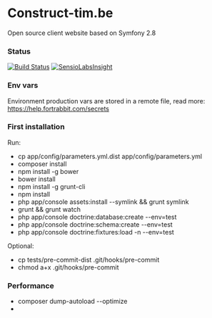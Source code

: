 Construct-tim.be
================

Open source client website based on Symfony 2.8

### Status
[![Build Status](https://travis-ci.org/romainnorberg/construct-tim.svg?branch=master)](https://travis-ci.org/romainnorberg/construct-tim)
[![SensioLabsInsight](https://insight.sensiolabs.com/projects/b175d406-8e1f-4c4c-9c3c-c86ad271e319/mini.png)](https://insight.sensiolabs.com/projects/b175d406-8e1f-4c4c-9c3c-c86ad271e319)

### Env vars

Environment production vars are stored in a remote file, read more: https://help.fortrabbit.com/secrets

### First installation

Run:
  - cp app/config/parameters.yml.dist app/config/parameters.yml
  - composer install
  - npm install -g bower
  - bower install
  - npm install -g grunt-cli
  - npm install
  - php app/console assets:install --symlink && grunt symlink
  - grunt && grunt watch
  - php app/console doctrine:database:create --env=test
  - php app/console doctrine:schema:create --env=test
  - php app/console doctrine:fixtures:load -n --env=test

Optional:
  - cp tests/pre-commit-dist .git/hooks/pre-commit
  - chmod a+x .git/hooks/pre-commit

### Performance

- composer dump-autoload --optimize
-
